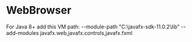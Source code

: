 # WebBrowser

For Java 8+ add this VM path: 
--module-path
"C:\javafx-sdk-11.0.2\lib"
--add-modules
javafx.web,javafx.controls,javafx.fxml
